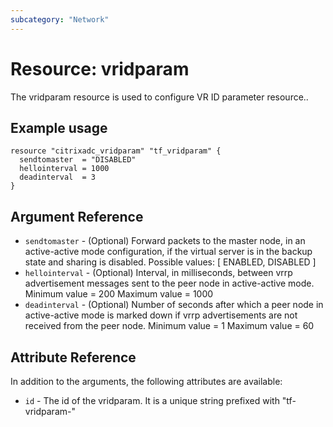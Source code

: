 ```yaml
---
subcategory: "Network"
---
```


# Resource: vridparam

The vridparam resource is used to configure VR ID parameter resource..


## Example usage

```hcl
resource "citrixadc_vridparam" "tf_vridparam" {
  sendtomaster  = "DISABLED"
  hellointerval = 1000
  deadinterval  = 3
}
```


## Argument Reference

* `sendtomaster` - (Optional) Forward packets to the master node, in an active-active mode configuration, if the virtual server is in the backup state and sharing is disabled. Possible values: [ ENABLED, DISABLED ]
* `hellointerval` - (Optional) Interval, in milliseconds, between vrrp advertisement messages sent to the peer node in active-active mode. Minimum value =  200 Maximum value =  1000
* `deadinterval` - (Optional) Number of seconds after which a peer node in active-active mode is marked down if vrrp advertisements are not received from the peer node. Minimum value =  1 Maximum value =  60


## Attribute Reference

In addition to the arguments, the following attributes are available:

* `id` - The id of the vridparam. It is a unique string prefixed with "tf-vridparam-"


